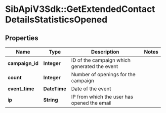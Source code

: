 # SibApiV3Sdk::GetExtendedContactDetailsStatisticsOpened

## Properties
Name | Type | Description | Notes
------------ | ------------- | ------------- | -------------
**campaign_id** | **Integer** | ID of the campaign which generated the event | 
**count** | **Integer** | Number of openings for the campaign | 
**event_time** | **DateTime** | Date of the event | 
**ip** | **String** | IP from which the user has opened the email | 


